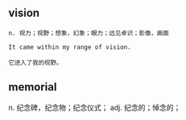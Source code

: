 ## vision
```
n. 视力；视野；想象，幻象；眼力；远见卓识；影像，画面

It came within my range of vision.

它进入了我的视野。
```

## memorial
n. 纪念碑，纪念物；纪念仪式；
adj. 纪念的；悼念的；